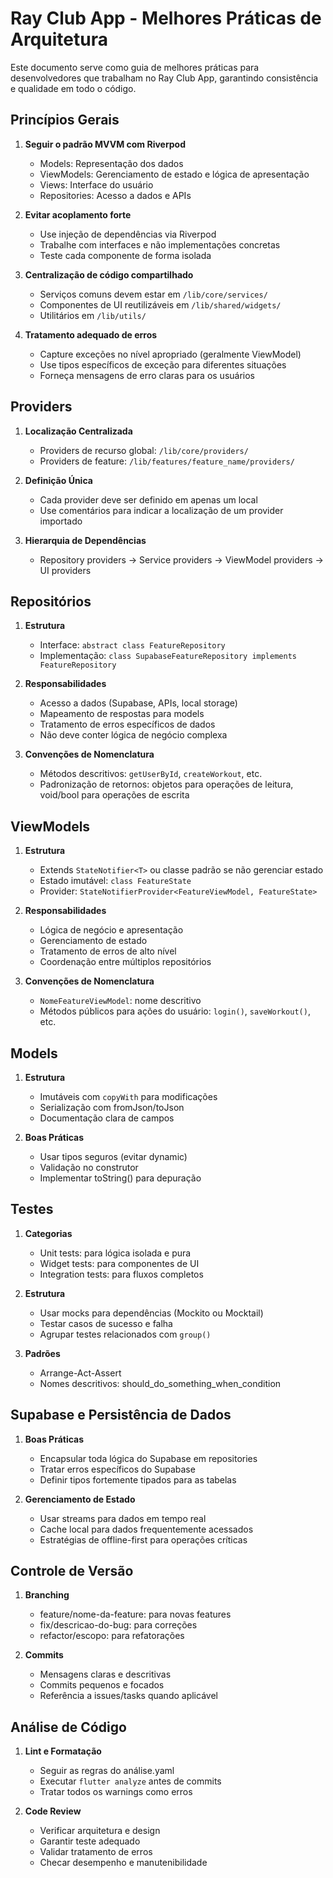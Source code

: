 # Ray Club App - Melhores Práticas de Arquitetura

Este documento serve como guia de melhores práticas para desenvolvedores que trabalham no Ray Club App, garantindo consistência e qualidade em todo o código.

## Princípios Gerais

1. **Seguir o padrão MVVM com Riverpod**
   - Models: Representação dos dados
   - ViewModels: Gerenciamento de estado e lógica de apresentação
   - Views: Interface do usuário
   - Repositories: Acesso a dados e APIs

2. **Evitar acoplamento forte**
   - Use injeção de dependências via Riverpod
   - Trabalhe com interfaces e não implementações concretas
   - Teste cada componente de forma isolada

3. **Centralização de código compartilhado**
   - Serviços comuns devem estar em `/lib/core/services/`
   - Componentes de UI reutilizáveis em `/lib/shared/widgets/`
   - Utilitários em `/lib/utils/`

4. **Tratamento adequado de erros**
   - Capture exceções no nível apropriado (geralmente ViewModel)
   - Use tipos específicos de exceção para diferentes situações
   - Forneça mensagens de erro claras para os usuários

## Providers

1. **Localização Centralizada**
   - Providers de recurso global: `/lib/core/providers/`
   - Providers de feature: `/lib/features/feature_name/providers/`

2. **Definição Única**
   - Cada provider deve ser definido em apenas um local
   - Use comentários para indicar a localização de um provider importado

3. **Hierarquia de Dependências**
   - Repository providers → Service providers → ViewModel providers → UI providers

## Repositórios

1. **Estrutura**
   - Interface: `abstract class FeatureRepository`
   - Implementação: `class SupabaseFeatureRepository implements FeatureRepository`

2. **Responsabilidades**
   - Acesso a dados (Supabase, APIs, local storage)
   - Mapeamento de respostas para models
   - Tratamento de erros específicos de dados
   - Não deve conter lógica de negócio complexa

3. **Convenções de Nomenclatura**
   - Métodos descritivos: `getUserById`, `createWorkout`, etc.
   - Padronização de retornos: objetos para operações de leitura, void/bool para operações de escrita

## ViewModels

1. **Estrutura**
   - Extends `StateNotifier<T>` ou classe padrão se não gerenciar estado
   - Estado imutável: `class FeatureState`
   - Provider: `StateNotifierProvider<FeatureViewModel, FeatureState>`

2. **Responsabilidades**
   - Lógica de negócio e apresentação
   - Gerenciamento de estado
   - Tratamento de erros de alto nível
   - Coordenação entre múltiplos repositórios

3. **Convenções de Nomenclatura**
   - `NomeFeatureViewModel`: nome descritivo
   - Métodos públicos para ações do usuário: `login()`, `saveWorkout()`, etc.

## Models

1. **Estrutura**
   - Imutáveis com `copyWith` para modificações
   - Serialização com fromJson/toJson
   - Documentação clara de campos

2. **Boas Práticas**
   - Usar tipos seguros (evitar dynamic)
   - Validação no construtor
   - Implementar toString() para depuração

## Testes

1. **Categorias**
   - Unit tests: para lógica isolada e pura
   - Widget tests: para componentes de UI
   - Integration tests: para fluxos completos

2. **Estrutura**
   - Usar mocks para dependências (Mockito ou Mocktail)
   - Testar casos de sucesso e falha
   - Agrupar testes relacionados com `group()`

3. **Padrões**
   - Arrange-Act-Assert
   - Nomes descritivos: should_do_something_when_condition

## Supabase e Persistência de Dados

1. **Boas Práticas**
   - Encapsular toda lógica do Supabase em repositories
   - Tratar erros específicos do Supabase
   - Definir tipos fortemente tipados para as tabelas

2. **Gerenciamento de Estado**
   - Usar streams para dados em tempo real
   - Cache local para dados frequentemente acessados
   - Estratégias de offline-first para operações críticas

## Controle de Versão

1. **Branching**
   - feature/nome-da-feature: para novas features
   - fix/descricao-do-bug: para correções
   - refactor/escopo: para refatorações

2. **Commits**
   - Mensagens claras e descritivas
   - Commits pequenos e focados
   - Referência a issues/tasks quando aplicável

## Análise de Código

1. **Lint e Formatação**
   - Seguir as regras do análise.yaml
   - Executar `flutter analyze` antes de commits
   - Tratar todos os warnings como erros

2. **Code Review**
   - Verificar arquitetura e design
   - Garantir teste adequado
   - Validar tratamento de erros
   - Checar desempenho e manutenibilidade 